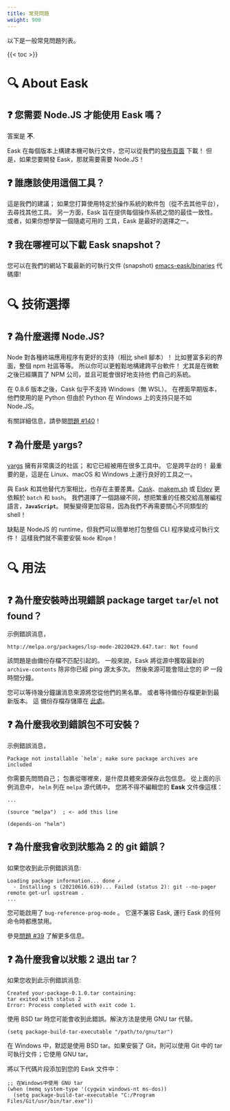 ```yaml
---
title: 常見問題
weight: 900
---
```


以下是一般常見問題列表。

{{< toc >}}

# 🔍 About Eask

## ❓ 您需要 Node.JS 才能使用 Eask 嗎？

答案是 **不**.

Eask 在每個版本上構建本機可執行文件，您可以從我們的[發布頁面](https://github.com/emacs-eask/cli/releases)
下載！ 但是，如果您要開發 Eask，那就需要需要 Node.JS！

## ❓ 誰應該使用這個工具？

這是我們的建議； 如果您打算使用特定於操作系統的軟件包（從不去其他平台），去尋找其他工具。
另一方面，Eask 旨在提供每個操作系統之間的最佳一致性。 或者，如果你想學習一個隨處可用的
工具，Eask 是最好的選擇之一。

## ❓ 我在哪裡可以下載 Eask snapshot？

您可以在我們的網站下載最新的可執行文件 (snapshot) [emacs-eask/binaries](https://github.com/emacs-eask/binaries)
代碼庫!

# 🔍 技術選擇

## ❓ 為什麼選擇 Node.JS?

Node 對各種終端應用程序有更好的支持（相比 shell 腳本）！ 比如豐富多彩的界面，整個 npm 社區等等。
所以你可以更輕鬆地構建跨平台軟件！ 尤其是在微軟之後已經購買了 NPM 公司，並且可能會很好地支持他
們自己的系統。

在 0.8.6 版本之後，Cask 似乎不支持 Windows（無 WSL）。 在裡面早期版本，他們使用的是 Python
但由於 Python 在 Windows 上的支持只是不如 Node.JS。

有關詳細信息，請參閱[問題 #140](https://github.com/emacs-eask/cli/issues/140)！

## ❓ 為什麼是 yargs?

[yargs][] 擁有非常廣泛的社區； 和它已經被用在很多工具中。 它是跨平台的！
最重要的是，這是在 Linux、macOS 和 Windows 上運行良好的工具之一。

與 Eask 和其他替代方案相比，也存在主要差異。[Cask][]、[makem.sh][] 或 [Eldev][] 更依賴於
`batch` 和 `bash`。 我們選擇了一個路線不同，想把繁重的任務交給高層編程語言，**`JavaScript`**。
開髮變得更加容易，因為我們不再需要關心不同類型的 shell！

缺點是 NodeJS 的 runtime，但我們可以簡單地打包整個 CLI 程序變成可執行文件！ 這樣我們就不需要安裝
`Node` 和`npm`！

# 🔍 用法

## ❓ 為什麼安裝時出現錯誤 package target `tar`/`el` not found？

示例錯誤消息，

```
http://melpa.org/packages/lsp-mode-20220429.647.tar: Not found
```

該問題是由備份存檔不匹配引起的。 一般來說，Eask 將從源中獲取最新的 `archive-contents` 除非你已經
ping 源太多次。 然後來源可能會阻止您的 IP 一段時間分鐘。

您可以等待幾分鐘讓消息來源將您從他們的黑名單。 或者等待備份存檔更新到最新版本。 這
備份存檔存儲庫在 [此處](https://github.com/emacs-eask/archives)。

## ❓ 為什麼我收到錯誤包不可安裝？

示例錯誤消息，

```
Package not installable `helm'; make sure package archives are included
```

你需要先問問自己； 包裹從哪裡來，是什麼具體來源保存此包信息。 從上面的示例消息中，
`helm` 列在 `melpa` 源代碼中。 您將不得不編輯您的 **Eask** 文件像這樣：

```elisp
...

(source "melpa")  ; <- add this line

(depends-on "helm")
```

## ❓ 為什麼我會收到狀態為 2 的 git 錯誤？

如果您收到此示例錯誤消息:

```
Loading package information... done ✓
  - Installing s (20210616.619)... Failed (status 2): git --no-pager remote get-url upstream .
...
```

您可能啟用了 `bug-reference-prog-mode` 。 它還不兼容 Eask, 運行 Eask 的任何命令時都應禁用。

參見[問題 #39](https://github.com/emacs-eask/cli/issues/39#issuecomment-1150770740)
了解更多信息。

## ❓ 為什麼我會以狀態 2 退出 tar？

如果您收到此示例錯誤消息:

```
Created your-package-0.1.0.tar containing:
tar exited with status 2
Error: Process completed with exit code 1.
```

使用 BSD tar 時您可能會收到此錯誤。解決方法是使用 GNU tar 代替。

```
(setq package-build-tar-executable "/path/to/gnu/tar")
```

在 Windows 中，默認是使用 BSD tar。如果安裝了 Git，則可以使用 Git 中的 tar
可執行文件；它使用 GNU tar。

將以下代碼片段添加到您的 Eask 文件中：

```
;; 在Windows中使用 GNU tar
(when (memq system-type '(cygwin windows-nt ms-dos))
  (setq package-build-tar-executable "C:/Program Files/Git/usr/bin/tar.exe"))
```


<!-- Links -->

[emacs-eask/archives]: https://github.com/emacs-eask/archives
[Cask]: https://github.com/cask/cask
[makem.sh]: https://github.com/alphapapa/makem.sh
[Eldev]: https://github.com/doublep/eldev

[yargs]: https://www.npmjs.com/package/yargs
